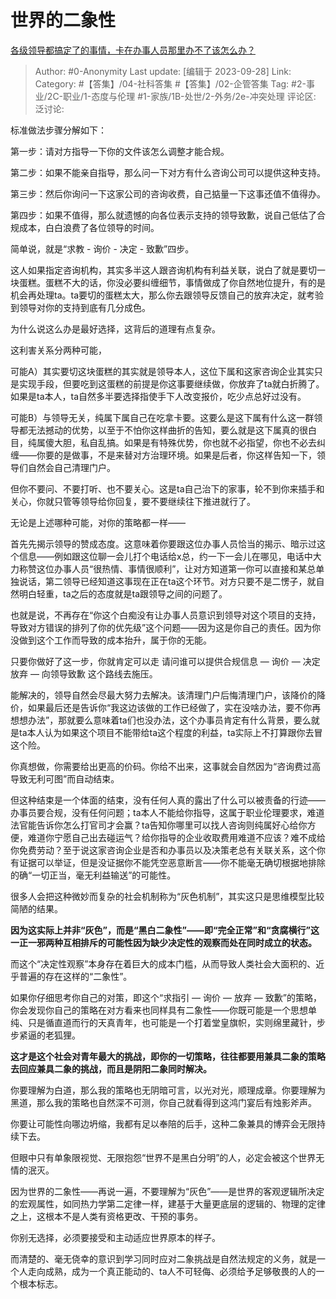 # 世界的二象性
[各级领导都搞定了的事情，卡在办事人员那里办不了该怎么办？](https://www.zhihu.com/question/616761602/answer/3229383116)

> Author: #0-Anonymity
> Last update: [编辑于 2023-09-28]
> Link:
> Category: #【答集】/04-社科答集 #【答集】/02-企管答集 
> Tag: #2-事业/2C-职业/1-态度与伦理 #1-家族/1B-处世/2-外务/2e-冲突处理 
> 评论区:
> 泛讨论:

标准做法步骤分解如下：

第一步：请对方指导一下你的文件该怎么调整才能合规。

第二步：如果不能亲自指导，那么问一下对方有什么咨询公司可以提供这种支持。

第三步：然后你询问一下这家公司的咨询收费，自己掂量一下这事还值不值得办。

第四步：如果不值得，那么就遗憾的向各位表示支持的领导致歉，说自己低估了合规成本，白白浪费了各位领导的时间。

简单说，就是“求教 - 询价 - 决定 - 致歉”四步。

这人如果指定咨询机构，其实多半这人跟咨询机构有利益关联，说白了就是要切一块蛋糕。蛋糕不大的话，你没必要纠缠细节，事情做成了你自然地位提升，有的是机会再处理ta。ta要切的蛋糕太大，那么你去跟领导反馈自己的放弃决定，就考验到领导对你的支持到底有几分成色。

为什么说这么办是最好选择，这背后的道理有点复杂。

这利害关系分两种可能，

可能A）其实要切这块蛋糕的其实就是领导本人，这位下属和这家咨询企业其实只是实现手段，但要吃到这蛋糕的前提是你这事要继续做，你放弃了ta就白折腾了。如果是ta本人，ta自然多半要选择指使手下人改变报价，吃少点总好过没有。

可能B）与领导无关，纯属下属自己在吃拿卡要。这要么是这下属有什么这一群领导都无法撼动的优势，以至于不怕你这样曲折的告知，要么就是这下属真的很白目，纯属傻大胆，私自乱搞。如果是有特殊优势，你也就不必指望，你也不必去纠缠——你要的是做事，不是来替对方治理环境。如果是后者，你这样告知一下，领导们自然会自己清理门户。

但你不要问、不要打听、也不要关心。这是ta自己治下的家事，轮不到你来插手和关心，你就只管等领导给你回复，要不要继续往下推进就行了。

无论是上述哪种可能，对你的策略都一样——

首先先揭示领导的赞成态度。这意味着你要跟这位办事人员恰当的揭示、暗示过这个信息——例如跟这位聊一会儿打个电话给x总，约一下一会儿在哪见，电话中大力称赞这位办事人员“很热情、事情很顺利”，让对方知道第一你可以直接和某总单独说话，第二领导已经知道这事现在正在ta这个环节。对方只要不是二愣子，就自然明白轻重，ta之后的态度就是ta跟领导之间的问题了。

也就是说，不再存在“你这个白痴没有让办事人员意识到领导对这个项目的支持，导致对方错误的排列了你的优先级”这个问题——因为这是你自己的责任。因为你没做到这个工作而导致的成本抬升，属于你的无能。

只要你做好了这一步，你就肯定可以走 请问谁可以提供合规信息 — 询价 — 决定放弃 — 向领导致歉 这个路线去施压。

能解决的，领导自然会尽最大努力去解决。该清理门户后悔清理门户，该降价的降价，如果最后还是告诉你“我这边该做的工作已经做了，实在没啥办法，要不你再想想办法”，那就要么意味着ta们也没办法，这个办事员肯定有什么背景，要么就是ta本人认为如果这个项目不能带给ta这个程度的利益，ta实际上不打算跟你去冒这个险。

你真想做，你需要给出更高的价码。你给不出来，这事就会自然因为“咨询费过高导致无利可图”而自动结束。

但这种结束是一个体面的结束，没有任何人真的露出了什么可以被责备的行迹——办事员要合规，没有任何问题；ta本人不能给你指导，这属于职业伦理要求，难道法官能告诉你怎么打官司才会赢？ta告知你哪里可以找人咨询则纯属好心给你方便，难道你宁愿自己出去碰运气？给你指导的企业收取费用难道不应该？难不成给你免费劳动？至于说这家咨询企业是否和办事员以及决策老总有关联关系，这个你有证据可以举证，但是没证据你不能凭空恶意断言——你不能毫无确切根据地排除的确“一切正当，毫无利益输送”的可能性。

很多人会把这种微妙而复杂的社会机制称为“灰色机制”，其实这只是思维模型比较简陋的结果。

**因为这实际上并非“灰色”，而是“黑白二象性”——即“完全正常”和“贪腐横行”这一正一邪两种互相排斥的可能性因为缺少决定性的观察而处在同时成立的状态。**

而这个“决定性观察”本身存在着巨大的成本门槛，从而导致人类社会大面积的、近乎普遍的存在这样的“二象性”。

如果你仔细思考你自己的对策，即这个“求指引 — 询价 — 放弃 — 致歉”的策略，你会发现你自己的策略在对方看来也同样具有二象性——你既可能是一个思想单纯、只是循直道而行的天真青年，也可能是一个打着堂皇旗帜，实则绵里藏针，步步紧逼的老狐狸。

**这才是这个社会对青年最大的挑战，即你的一切策略，往往都要用兼具二象的策略去回应兼具二象的挑战，而且是阴阳二象同时解决。**

你要理解为白道，那么我的策略也无阴暗可言，以光对光，顺理成章。你要理解为黑道，那么我的策略也自然深不可测，你自己就看得到这鸿门宴后有烛影斧声。

你要让可能性向哪边坍缩，我都有足以奉陪的后手，这种二象兼具的博弈会无限持续下去。

但眼中只有单象限视觉、无限抱怨“世界不是黑白分明”的人，必定会被这个世界无情的泯灭。

因为世界的二象性——再说一遍，不要理解为“灰色”——是世界的客观逻辑所决定的宏观属性，如同热力学第二定律一样，建基于大量更底层的逻辑的、物理的定律之上，这根本不是人类有资格更改、干预的事务。

你别无选择，必须要接受和主动适应世界原本的样子。

而清楚的、毫无侥幸的意识到学习同时应对二象挑战是自然法规定的义务，就是一个人走向成熟，成为一个真正能动的、ta人不可轻侮、必须给予足够敬畏的人的一个根本标志。